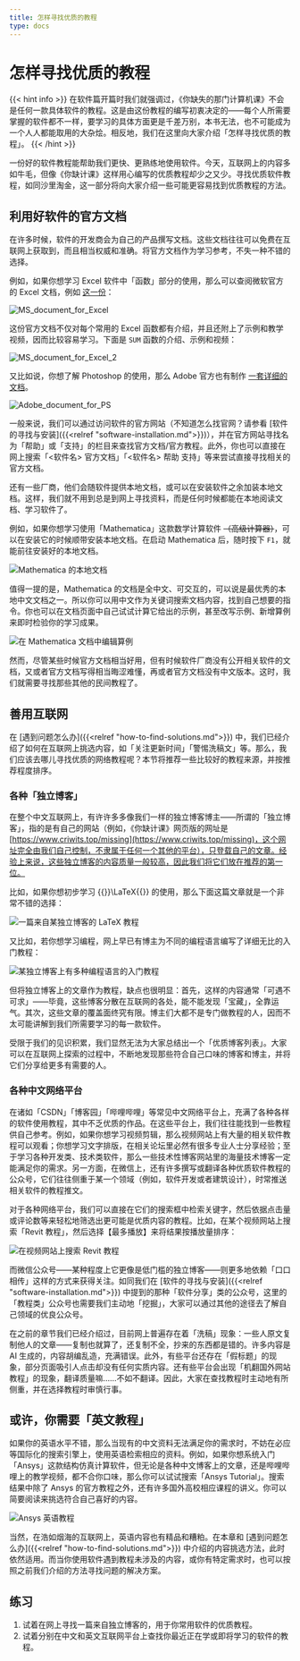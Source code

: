 ```yaml
---
title: 怎样寻找优质的教程
type: docs
---
```


# 怎样寻找优质的教程

{{< hint info >}}
在软件篇开篇时我们就强调过，《你缺失的那门计算机课》不会是任何一款具体软件的教程。这是由这份教程的编写初衷决定的——每个人所需要掌握的软件都不一样，要学习的具体方面更是千差万别，本书无法，也不可能成为一个人人都能取用的大杂烩。相反地，我们在这里向大家介绍「怎样寻找优质的教程」。
{{< /hint >}}

一份好的软件教程能帮助我们更快、更熟练地使用软件。今天，互联网上的内容多如牛毛，但像《你缺计课》这样用心编写的优质教程却少之又少。寻找优质软件教程，如同沙里淘金，这一部分将向大家介绍一些可能更容易找到优质教程的方法。

## 利用好软件的官方文档

在许多时候，软件的开发商会为自己的产品撰写文档。这些文档往往可以免费在互联网上获取到，而且相当权威和准确。将官方文档作为学习参考，不失一种不错的选择。

例如，如果你想学习 Excel 软件中「函数」部分的使用，那么可以查阅微软官方的 Excel 文档，例如 [这一份](https://support.microsoft.com/zh-cn/office/excel-%E5%87%BD%E6%95%B0-%E6%8C%89%E7%B1%BB%E5%88%AB%E5%88%97%E5%87%BA-5f91f4e9-7b42-46d2-9bd1-63f26a86c0eb)：

![MS_document_for_Excel](how-to-find-tutorials/MS_document_for_Excel.png#center)

这份官方文档不仅对每个常用的 Excel 函数都有介绍，并且还附上了示例和教学视频，因而比较容易学习。下面是 `SUM` 函数的介绍、示例和视频：

![MS_document_for_Excel_2](how-to-find-tutorials/MS_document_for_Excel_2.png#center)

又比如说，你想了解 Photoshop 的使用，那么 Adobe 官方也有制作 [一套详细的文档](https://helpx.adobe.com/cn/photoshop/user-guide.html)。

![Adobe_document_for_PS](how-to-find-tutorials/Adobe_document_for_PS.png#center)

一般来说，我们可以通过访问软件的官方网站（不知道怎么找官网？请参看 [软件的寻找与安装]({{<relref "software-installation.md">}})），并在官方网站寻找名为「帮助」或「支持」的栏目来查找官方文档/官方教程。此外，你也可以直接在网上搜索「<软件名>  官方文档」「<软件名> 帮助 支持」等来尝试直接寻找相关的官方文档。

还有一些厂商，他们会随软件提供本地文档，或可以在安装软件之余加装本地文档。这样，我们就不用到总是到网上寻找资料，而是任何时候都能在本地阅读文档、学习软件了。

例如，如果你想学习使用「Mathematica」这款数学计算软件 ~~（高级计算器）~~，可以在安装它的时候顺带安装本地文档。在启动 Mathematica 后，随时按下 `F1`，就能前往安装好的本地文档。

![Mathematica 的本地文档](how-to-find-tutorials/MMA_document.png#center)

值得一提的是，Mathematica 的文档是全中文、可交互的，可以说是最优秀的本地中文文档之一。所以你可以用中文作为关键词搜索文档内容，找到自己想要的指令。你也可以在文档页面中自己试试计算它给出的示例，甚至改写示例、新增算例来即时检验你的学习成果。

![在 Mathematica 文档中编辑算例](how-to-find-tutorials/MMA_edit_in_document.png#center)

然而，尽管某些时候官方文档相当好用，但有时候软件厂商没有公开相关软件的文档，又或者官方文档写得相当晦涩难懂，再或者官方文档没有中文版本。这时，我们就需要寻找那些其他的民间教程了。

## 善用互联网

在 [遇到问题怎么办]({{<relref "how-to-find-solutions.md">}}) 中，我们已经介绍了如何在互联网上挑选内容，如「关注更新时间」「警惕洗稿文」等。那么，我们应该去哪儿寻找优质的网络教程呢？本节将推荐一些比较好的教程来源，并按推荐程度排序。

### 各种「独立博客」

在整个中文互联网上，有许许多多像我们一样的独立博客博主——所谓的「独立博客」，指的是有自己的网站（例如，《你缺计课》网页版的网址是 [https://www.criwits.top/missing](https://www.criwits.top/missing)，这个网址完全由我们自己控制，不隶属于任何一个其他的平台），只登载自己的文章。经验上来说，这些独立博客的内容质量一般较高，因此我们将它们放在推荐的第一位。

比如，如果你想初步学习 {{<katex>}}\LaTeX{{</katex>}} 的使用，那么下面这篇文章就是一个非常不错的选择：

![一篇来自某独立博客的 LaTeX 教程](how-to-find-tutorials/LaTeX_tutorial.png#center)

又比如，若你想学习编程，网上早已有博主为不同的编程语言编写了详细无比的入门教程：

![某独立博客上有多种编程语言的入门教程](how-to-find-tutorials/LXF_mainpage.png#center)

但将独立博客上的文章作为教程，缺点也很明显：首先，这样的内容通常「可遇不可求」——毕竟，这些博客分散在互联网的各处，能不能发现「宝藏」，全靠运气。其次，这些文章的覆盖面终究有限。博主们大都不是专门做教程的人，因而不太可能讲解到我们所需要学习的每一款软件。

受限于我们的见识积累，我们显然无法为大家总结出一个「优质博客列表」。大家可以在互联网上探索的过程中，不断地发现那些符合自己口味的博客和博主，并将它们分享给更多有需要的人。

### 各种中文网络平台

在诸如「CSDN」「博客园」「哔哩哔哩」等常见中文网络平台上，充满了各种各样的软件使用教程，其中不乏优质的作品。在这些平台上，我们往往能找到一些教程供自己参考。例如，如果你想学习视频剪辑，那么视频网站上有大量的相关软件教程可以观看；你想学习文字排版，在相关论坛里必然有很多专业人士分享经验；至于学习各种开发类、技术类软件，那么一些技术性博客网站里的海量技术博客一定能满足你的需求。另一方面，在微信上，还有许多撰写或翻译各种优质软件教程的公众号，它们往往侧重于某一个领域（例如，软件开发或者建筑设计），时常推送相关软件的教程推文。

对于各种网络平台，我们可以直接在它们的搜索框中检索关键字，然后依据点击量或评论数等来轻松地筛选出更可能是优质内容的教程。比如，在某个视频网站上搜索「Revit 教程」，然后选择【最多播放】来将结果按播放量排序：

![在视频网站上搜索 Revit 教程](how-to-find-tutorials/Searching_Revit_tutorials_on_bilibili.png#center)

而微信公众号——某种程度上它更像是低门槛的独立博客——则更多地依赖「口口相传」这样的方式来获得关注。如同我们在 [软件的寻找与安装]({{<relref "software-installation.md">}}) 中提到的那种「软件分享」类的公众号，这里的「教程类」公众号也需要我们主动地「挖掘」，大家可以通过其他的途径去了解自己领域的优良公众号。

在之前的章节我们已经介绍过，目前网上普遍存在着「洗稿」现象：一些人原文复制他人的文章——复制也就算了，还复制不全，抄来的东西都是错的。许多内容是 AI 生成的，内容胡编乱造，充满错误。此外，有些平台还存在「假标题」的现象，部分页面吸引人点击却没有任何实质内容。还有些平台会出现「机翻国外网站教程」的现象，翻译质量嘛……不如不翻译。因此，大家在查找教程时主动地有所侧重，并在选择教程时审慎行事。

## 或许，你需要「英文教程」

如果你的英语水平不错，那么当现有的中文资料无法满足你的需求时，不妨在必应等国际化的搜索引擎上，使用英语检索相应的资料。例如，如果你想系统入门「Ansys」这款结构仿真计算软件，但无论是各种中文博客上的文章，还是哔哩哔哩上的教学视频，都不合你口味，那么你可以试试搜索「Ansys Tutorial」。搜索结果中除了 Ansys 的官方教程之外，还有许多国外高校相应课程的讲义。你可以简要阅读来挑选符合自己喜好的内容。

![Ansys 英语教程](how-to-find-tutorials/Ansys.png#center)

当然，在浩如烟海的互联网上，英语内容也有精品和糟粕。在本章和 [遇到问题怎么办]({{<relref "how-to-find-solutions.md">}}) 中介绍的内容挑选方法，此时依然适用。而当你使用软件遇到教程未涉及的内容，或你有特定需求时，也可以按照之前我们介绍的方法寻找问题的解决方案。

## 练习

1. 试着在网上寻找一篇来自独立博客的，用于你常用软件的优质教程。
2. 试着分别在中文和英文互联网平台上查找你最近正在学或即将学习的软件的教程。